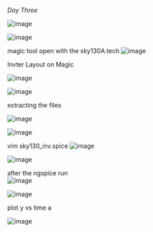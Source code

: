 *Day Three*

![image](https://github.com/piyushk246/Digital_VLSI_SoC_Design_And_Planning/assets/65733681/7528d596-5400-406e-94e9-528e7e08aa8a)


![image](https://github.com/piyushk246/Digital_VLSI_SoC_Design_And_Planning/assets/65733681/1b949d68-9a5a-466f-8cd7-11be365a3bd3)

magic tool open with the sky130A.tech
![image](https://github.com/piyushk246/Digital_VLSI_SoC_Design_And_Planning/assets/65733681/092fc0f9-396f-42c0-8eb5-1081a8321499)

Invter Layout on Magic

![image](https://github.com/piyushk246/Digital_VLSI_SoC_Design_And_Planning/assets/65733681/11cb37c9-e702-4c97-89dd-a8655b31bff1)


![image](https://github.com/piyushk246/Digital_VLSI_SoC_Design_And_Planning/assets/65733681/baf82066-1a06-4ee5-932a-d8da432d799e)

extracting the files

![image](https://github.com/piyushk246/Digital_VLSI_SoC_Design_And_Planning/assets/65733681/d81d9c4d-3f08-4ef0-92ca-d6ae706433b0)


![image](https://github.com/piyushk246/Digital_VLSI_SoC_Design_And_Planning/assets/65733681/a8da5e1b-463a-4f13-9500-444fd8bb7837)

vim sky130_inv.spice
![image](https://github.com/piyushk246/Digital_VLSI_SoC_Design_And_Planning/assets/65733681/ff480a8d-9af4-48e6-b293-76078fc9234f)

![image](https://github.com/piyushk246/Digital_VLSI_SoC_Design_And_Planning/assets/65733681/4d434d59-9732-48b4-a173-d266c2bd0cfd)


after the ngspice run  
![image](https://github.com/piyushk246/Digital_VLSI_SoC_Design_And_Planning/assets/65733681/1cdfc734-50b1-421b-a909-d8c2f71f6fb7)

![image](https://github.com/piyushk246/Digital_VLSI_SoC_Design_And_Planning/assets/65733681/424ccf8b-961e-4466-bb46-30f264234da3)

plot y vs time a

![image](https://github.com/piyushk246/Digital_VLSI_SoC_Design_And_Planning/assets/65733681/74f77d6a-080f-4ca3-94bd-98f0097f1503)
